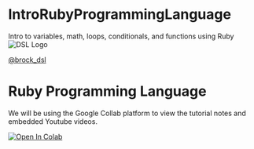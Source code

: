 # IntroRubyProgrammingLanguage
Intro to variables, math, loops, conditionals, and functions using Ruby
![DSL Logo](dsl_logo.png)

[@brock_dsl](https://twitter.com/brock_dsl)


# Ruby Programming Language





We will be using the Google Collab platform to view the tutorial notes and embedded Youtube videos. 

[![Open In Colab](https://colab.research.google.com/assets/colab-badge.svg)](https://colab.research.google.com/github/BrockDSL/IntroRubyProgramLanguage/blob/master/RubyIntro.ipynb) 

